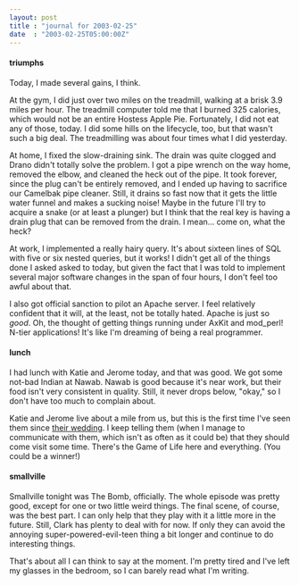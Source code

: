 ```yaml
---
layout: post
title : "journal for 2003-02-25"
date  : "2003-02-25T05:00:00Z"
---
```

<h4>triumphs</h4>Today, I made several gains, I think.

At the gym, I did just over two miles on the treadmill, walking at a brisk 3.9 miles per hour.  The treadmill computer told me that I burned 325 calories, which would not be an entire Hostess Apple Pie.  Fortunately, I did not eat any of those, today.  I did some hills on the lifecycle, too, but that wasn't such a big deal.  The treadmilling was about four times what I did yesterday.

At home, I fixed the slow-draining sink.  The drain was quite clogged and Drano didn't totally solve the problem.  I got a pipe wrench on the way home, removed the elbow, and cleaned the heck out of the pipe.  It took forever, since the plug can't be entirely removed, and I ended up having to sacrifice our Camelbak pipe cleaner.  Still, it drains so fast now that it gets the little water funnel and makes a sucking noise!  Maybe in the future I'll try to acquire a snake (or at least a plunger) but I think that the real key is having a drain plug that can be removed from the drain.  I mean... come on, what the heck?

At work, I implemented a really hairy query.  It's about sixteen lines of SQL with five or six nested queries, but it works!  I didn't get all of the things done I asked asked to today, but given the fact that I was told to implement several major software changes in the span of four hours, I don't feel too awful about that.

I also got official sanction to pilot an Apache server.  I feel relatively confident that it will, at the least, not be totally hated.  Apache is just so <em>good</em>.  Oh, the thought of getting things running under AxKit and mod_perl!  N-tier applications!  It's like I'm dreaming of being a real programmer.<h4>lunch</h4>I had lunch with Katie and Jerome today, and that was good.  We got some not-bad Indian at Nawab.  Nawab is good because it's near work, but their food isn't very consistent in quality.  Still, it never drops below, "okay," so I don't have too much to complain about.

Katie and Jerome live about a mile from us, but this is the first time I've seen them since <a href='/images/wedding'>their wedding</a>.  I keep telling them (when I manage to communicate with them, which isn't as often as it could be) that they should come visit some time.  There's the Game of Life here and everything.  (You could be a winner!)<h4>smallville</h4>Smallville tonight was The Bomb, officially.  The whole episode was pretty good, except for one or two little weird things.  The final scene, of course, was the best part.  I can only help that they play with it a little more in the future.  Still, Clark has plenty to deal with for now.  If only they can avoid the annoying super-powered-evil-teen thing a bit longer and continue to do interesting things.

That's about all I can think to say at the moment.  I'm pretty tired and I've left my glasses in the bedroom, so I can barely read what I'm writing.

